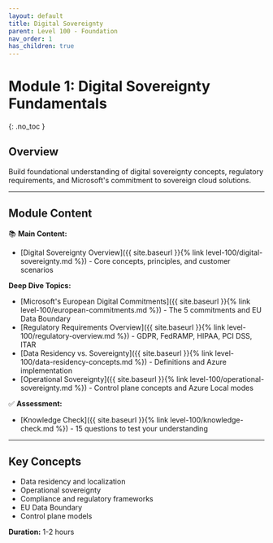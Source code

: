 ```yaml
---
layout: default
title: Digital Sovereignty
parent: Level 100 - Foundation
nav_order: 1
has_children: true
---
```


# Module 1: Digital Sovereignty Fundamentals
{: .no_toc }

## Overview

Build foundational understanding of digital sovereignty concepts, regulatory requirements, and Microsoft's commitment to sovereign cloud solutions.

---

## Module Content

📚 **Main Content:**
- [Digital Sovereignty Overview]({{ site.baseurl }}{% link level-100/digital-sovereignty.md %}) - Core concepts, principles, and customer scenarios

**Deep Dive Topics:**
- [Microsoft's European Digital Commitments]({{ site.baseurl }}{% link level-100/european-commitments.md %}) - The 5 commitments and EU Data Boundary
- [Regulatory Requirements Overview]({{ site.baseurl }}{% link level-100/regulatory-overview.md %}) - GDPR, FedRAMP, HIPAA, PCI DSS, ITAR
- [Data Residency vs. Sovereignty]({{ site.baseurl }}{% link level-100/data-residency-concepts.md %}) - Definitions and Azure implementation
- [Operational Sovereignty]({{ site.baseurl }}{% link level-100/operational-sovereignty.md %}) - Control plane concepts and Azure Local modes

✅ **Assessment:**
- [Knowledge Check]({{ site.baseurl }}{% link level-100/knowledge-check.md %}) - 15 questions to test your understanding

---

## Key Concepts

- Data residency and localization
- Operational sovereignty
- Compliance and regulatory frameworks
- EU Data Boundary
- Control plane models

**Duration:** 1-2 hours
